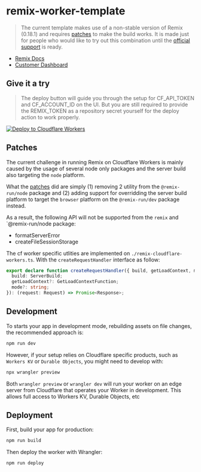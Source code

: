 # remix-worker-template

> The current template makes use of a non-stable version of Remix (0.18.1) and requires [patches](#patches) to make the build works. It is made just for people who would like to try out this combination until the [official support](https://github.com/remix-run/remix/tree/dev/packages/remix-cloudflare-workers) is ready.

- [Remix Docs](https://docs.remix.run)
- [Customer Dashboard](https://remix.run/dashboard)

## Give it a try

> The deploy button will guide you through the setup for CF_API_TOKEN and CF_ACCOUNT_ID on the UI. But you are still required to provide the REMIX_TOKEN as a repository secret yourself for the deploy action to work properly.

[![Deploy to Cloudflare Workers](https://deploy.workers.cloudflare.com/button)](https://deploy.workers.cloudflare.com/?url=https://github.com/edmundhung/remix-worker-template)

## Patches

The current challenge in running Remix on Cloudflare Workers is mainly caused by the usage of several node only packages and the server build also targeting the `node` platform.

What the [patches](./patches) did are simply (1) removing 2 utility from the `@remix-run/node` package and (2) adding support for overridding the server build platform to target the `browser` platform on the `@remix-run/dev` package instead.

As a result, the following API will not be supported from the `remix` and `@remix-run/node package:
- formatServerError
- createFileSessionStorage

The cf worker specific utlities are implemented on `./remix-cloudflare-workers.ts`. With the `createRequestHandler` interface as follow:

```ts
export declare function createRequestHandler({ build, getLoadContext, mode }: {
  build: ServerBuild;
  getLoadContext?: GetLoadContextFunction;
  mode?: string;
}): (request: Request) => Promise<Response>;
```

## Development

To starts your app in development mode, rebuilding assets on file changes, the recommended approach is:

```sh
npm run dev
```

However, if your setup relies on Cloudflare specific products, such as `Workers KV` or `Durable Objects`, you might need to develop with:

```sh
npx wrangler preview
```

Both `wrangler preview` or `wrangler dev` will run your worker on an edge server from Cloudflare that operates your Worker in development. This allows full access to Workers KV, Durable Objects, etc

## Deployment

First, build your app for production:

```sh
npm run build
```

Then deploy the worker with Wrangler:

```sh
npm run deploy
```
